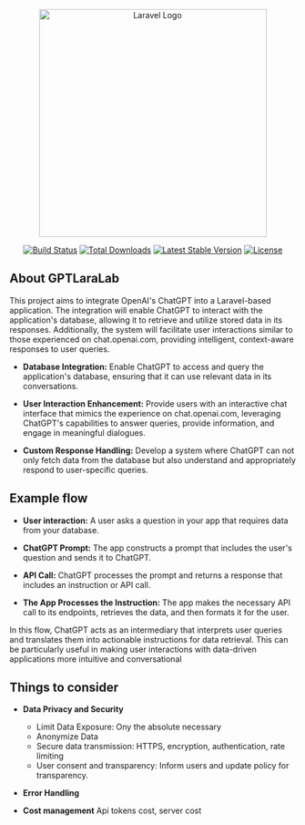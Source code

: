 <p align="center"><a href="https://laravel.com" target="_blank"><img src="https://raw.githubusercontent.com/laravel/art/master/logo-lockup/5%20SVG/2%20CMYK/1%20Full%20Color/laravel-logolockup-cmyk-red.svg" width="400" alt="Laravel Logo"></a></p>

<p align="center">
<a href="https://github.com/laravel/framework/actions"><img src="https://github.com/laravel/framework/workflows/tests/badge.svg" alt="Build Status"></a>
<a href="https://packagist.org/packages/laravel/framework"><img src="https://img.shields.io/packagist/dt/laravel/framework" alt="Total Downloads"></a>
<a href="https://packagist.org/packages/laravel/framework"><img src="https://img.shields.io/packagist/v/laravel/framework" alt="Latest Stable Version"></a>
<a href="https://packagist.org/packages/laravel/framework"><img src="https://img.shields.io/packagist/l/laravel/framework" alt="License"></a>
</p>

## About GPTLaraLab

This project aims to integrate OpenAI's ChatGPT into a Laravel-based application. The integration will enable ChatGPT to interact with the application's database, allowing it to retrieve and utilize stored data in its responses. Additionally, the system will facilitate user interactions similar to those experienced on chat.openai.com, providing intelligent, context-aware responses to user queries.

- **Database Integration:** Enable ChatGPT to access and query the application's database, ensuring that it can use relevant data in its conversations.
  
- **User Interaction Enhancement:** Provide users with an interactive chat interface that mimics the experience on chat.openai.com, leveraging ChatGPT's capabilities to answer queries, provide information, and engage in meaningful dialogues.
- **Custom Response Handling:** Develop a system where ChatGPT can not only fetch data from the database but also understand and appropriately respond to user-specific queries.

## Example flow

- **User interaction:** A user asks a question in your app that requires data from your database.

- **ChatGPT Prompt:** The app constructs a prompt that includes the user's question and sends it to ChatGPT.
  
- **API Call:** ChatGPT processes the prompt and returns a response that includes an instruction or API call.

- **The App Processes the Instruction:** The app makes the necessary API call to its endpoints, retrieves the data, and then formats it for the user.
  
In this flow, ChatGPT acts as an intermediary that interprets user queries and translates them into actionable instructions for data retrieval. This can be particularly useful in making user interactions with data-driven applications more intuitive and conversational


## Things to consider

- **Data Privacy and Security**
  
  - Limit Data Exposure: Ony the absolute necessary
  - Anonymize Data
  - Secure data transmission: HTTPS, encryption, authentication, rate limiting
  - User consent and transparency: Inform users and update policy for transparency.
  
- **Error Handling**
  
- **Cost management** Api tokens cost, server cost


